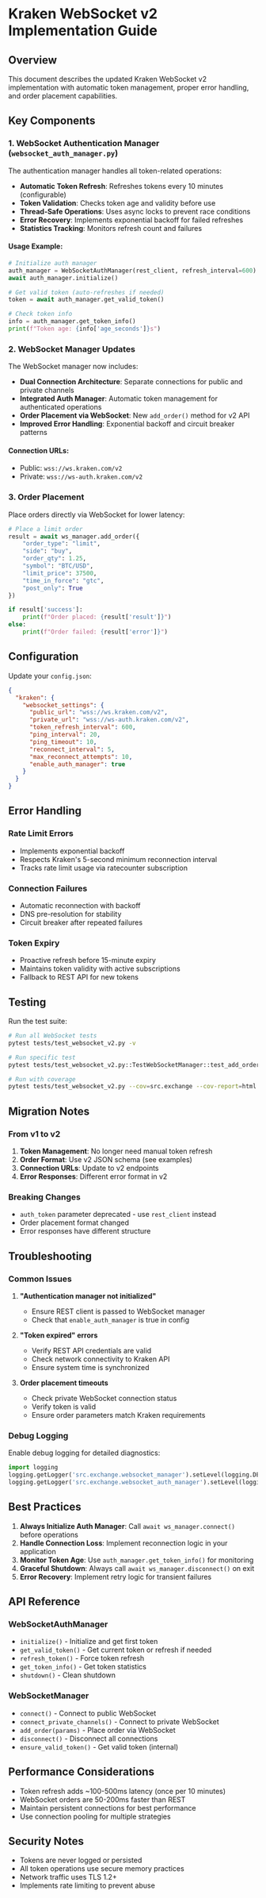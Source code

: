 # Kraken WebSocket v2 Implementation Guide

## Overview

This document describes the updated Kraken WebSocket v2 implementation with automatic token management, proper error handling, and order placement capabilities.

## Key Components

### 1. WebSocket Authentication Manager (`websocket_auth_manager.py`)

The authentication manager handles all token-related operations:

- **Automatic Token Refresh**: Refreshes tokens every 10 minutes (configurable)
- **Token Validation**: Checks token age and validity before use
- **Thread-Safe Operations**: Uses async locks to prevent race conditions
- **Error Recovery**: Implements exponential backoff for failed refreshes
- **Statistics Tracking**: Monitors refresh count and failures

#### Usage Example:
```python
# Initialize auth manager
auth_manager = WebSocketAuthManager(rest_client, refresh_interval=600)
await auth_manager.initialize()

# Get valid token (auto-refreshes if needed)
token = await auth_manager.get_valid_token()

# Check token info
info = auth_manager.get_token_info()
print(f"Token age: {info['age_seconds']}s")
```

### 2. WebSocket Manager Updates

The WebSocket manager now includes:

- **Dual Connection Architecture**: Separate connections for public and private channels
- **Integrated Auth Manager**: Automatic token management for authenticated operations
- **Order Placement via WebSocket**: New `add_order()` method for v2 API
- **Improved Error Handling**: Exponential backoff and circuit breaker patterns

#### Connection URLs:
- Public: `wss://ws.kraken.com/v2`
- Private: `wss://ws-auth.kraken.com/v2`

### 3. Order Placement

Place orders directly via WebSocket for lower latency:

```python
# Place a limit order
result = await ws_manager.add_order({
    "order_type": "limit",
    "side": "buy",
    "order_qty": 1.25,
    "symbol": "BTC/USD",
    "limit_price": 37500,
    "time_in_force": "gtc",
    "post_only": True
})

if result['success']:
    print(f"Order placed: {result['result']}")
else:
    print(f"Order failed: {result['error']}")
```

## Configuration

Update your `config.json`:

```json
{
  "kraken": {
    "websocket_settings": {
      "public_url": "wss://ws.kraken.com/v2",
      "private_url": "wss://ws-auth.kraken.com/v2",
      "token_refresh_interval": 600,
      "ping_interval": 20,
      "ping_timeout": 10,
      "reconnect_interval": 5,
      "max_reconnect_attempts": 10,
      "enable_auth_manager": true
    }
  }
}
```

## Error Handling

### Rate Limit Errors
- Implements exponential backoff
- Respects Kraken's 5-second minimum reconnection interval
- Tracks rate limit usage via ratecounter subscription

### Connection Failures
- Automatic reconnection with backoff
- DNS pre-resolution for stability
- Circuit breaker after repeated failures

### Token Expiry
- Proactive refresh before 15-minute expiry
- Maintains token validity with active subscriptions
- Fallback to REST API for new tokens

## Testing

Run the test suite:

```bash
# Run all WebSocket tests
pytest tests/test_websocket_v2.py -v

# Run specific test
pytest tests/test_websocket_v2.py::TestWebSocketManager::test_add_order_success -v

# Run with coverage
pytest tests/test_websocket_v2.py --cov=src.exchange --cov-report=html
```

## Migration Notes

### From v1 to v2

1. **Token Management**: No longer need manual token refresh
2. **Order Format**: Use v2 JSON schema (see examples)
3. **Connection URLs**: Update to v2 endpoints
4. **Error Responses**: Different error format in v2

### Breaking Changes

- `auth_token` parameter deprecated - use `rest_client` instead
- Order placement format changed
- Error responses have different structure

## Troubleshooting

### Common Issues

1. **"Authentication manager not initialized"**
   - Ensure REST client is passed to WebSocket manager
   - Check that `enable_auth_manager` is true in config

2. **"Token expired" errors**
   - Verify REST API credentials are valid
   - Check network connectivity to Kraken API
   - Ensure system time is synchronized

3. **Order placement timeouts**
   - Check private WebSocket connection status
   - Verify token is valid
   - Ensure order parameters match Kraken requirements

### Debug Logging

Enable debug logging for detailed diagnostics:

```python
import logging
logging.getLogger('src.exchange.websocket_manager').setLevel(logging.DEBUG)
logging.getLogger('src.exchange.websocket_auth_manager').setLevel(logging.DEBUG)
```

## Best Practices

1. **Always Initialize Auth Manager**: Call `await ws_manager.connect()` before operations
2. **Handle Connection Loss**: Implement reconnection logic in your application
3. **Monitor Token Age**: Use `auth_manager.get_token_info()` for monitoring
4. **Graceful Shutdown**: Always call `await ws_manager.disconnect()` on exit
5. **Error Recovery**: Implement retry logic for transient failures

## API Reference

### WebSocketAuthManager

- `initialize()` - Initialize and get first token
- `get_valid_token()` - Get current token or refresh if needed
- `refresh_token()` - Force token refresh
- `get_token_info()` - Get token statistics
- `shutdown()` - Clean shutdown

### WebSocketManager

- `connect()` - Connect to public WebSocket
- `connect_private_channels()` - Connect to private WebSocket
- `add_order(params)` - Place order via WebSocket
- `disconnect()` - Disconnect all connections
- `ensure_valid_token()` - Get valid token (internal)

## Performance Considerations

- Token refresh adds ~100-500ms latency (once per 10 minutes)
- WebSocket orders are 50-200ms faster than REST
- Maintain persistent connections for best performance
- Use connection pooling for multiple strategies

## Security Notes

- Tokens are never logged or persisted
- All token operations use secure memory practices
- Network traffic uses TLS 1.2+
- Implements rate limiting to prevent abuse